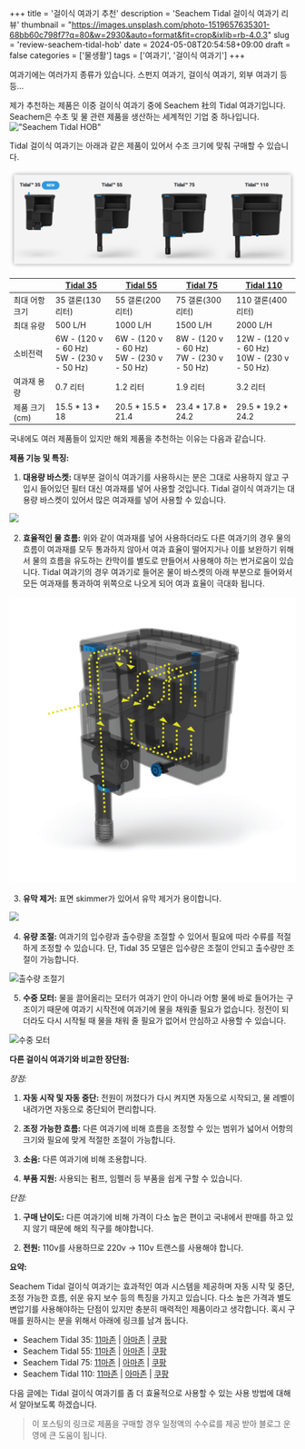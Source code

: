 +++
title = '걸이식 여과기 추천'
description = 'Seachem Tidal 걸이식 여과기 리뷰'
thumbnail = "https://images.unsplash.com/photo-1519657635301-68bb60c798f7?q=80&w=2930&auto=format&fit=crop&ixlib=rb-4.0.3"
slug = 'review-seachem-tidal-hob'
date = 2024-05-08T20:54:58+09:00
draft = false
categories = ['물생활']
tags = ['여과기', '걸이식 여과기']
+++

여과기에는 여러가지 종류가 있습니다. 스펀지 여과기, 걸이식 여과기, 외부 여과기 등등...

제가 추천하는 제품은 이중 걸이식 여과기 중에 Seachem 社의 Tidal 여과기입니다. Seachem은 수초 및 물 관련 제품을 생산하는 세계적인 기업 중 하나입니다. 
!["Seachem Tidal HOB"](https://www.seachem.com/img/product-images/tidal-top.jpg "Seachem Tidal 걸이식 여과기")

Tidal 걸이식 여과기는 아래과 같은 제품이 있어서 수조 크기에 맞춰 구매할 수 있습니다.

![](./tidal-hob-series.png)

| | [Tidal 35](https://amzn.to/3QGKzgr) | [Tidal 55](https://amzn.to/3UZhzmp) | [Tidal 75](https://amzn.to/3UZTdsS) | [Tidal 110](https://amzn.to/4dz4c3T) |
| ------------| -------- | ------- | ------- | ------- | 
| 최대 어항 크기 | 35 갤론(130 리터) | 55 갤론(200 리터) | 75 갤론(300 리터) | 110 갤론(400 리터) |
| 최대 유량 | 500 L/H | 1000 L/H | 1500 L/H | 2000 L/H |
| 소비전력 | 6W - (120 v - 60 Hz) <br> 5W - (230 v - 50 Hz) | 6W - (120 v - 60 Hz) <br> 5W - (230 v - 50 Hz) | 8W - (120 v - 60 Hz) <br> 7W - (230 v - 50 Hz) | 12W - (120 v - 60 Hz) <br> 10W - (230 v - 50 Hz) |
| 여과재 용량 | 0.7 리터  | 1.2 리터 | 1.9 리터 | 3.2 리터 |
| 제품 크기(cm) | 15.5 * 13 * 18  | 20.5 * 15.5 * 21.4 | 23.4 * 17.8 * 24.2 | 29.5 * 19.2 * 24.2 |



국내에도 여러 제품들이 있지만 해외 제품을 추천하는 이유는 다음과 같습니다.

**제품 기능 및 특징:**

1. **대용량 바스켓:** 대부분 걸이식 여과기를 사용하시는 분은 그대로 사용하지 않고 구입시 들어있던 필터 대신 여과재를 넣어 사용할 것입니다. Tidal 걸이식 여과기는 대용량 바스켓이 있어서 많은 여과재를 넣어 사용할 수 있습니다.

![](https://www.seachem.com/img/product-images/tidal-maintenance-2.jpg)

2. **효율적인 물 흐름:** 위와 같이 여과재를 넣어 사용하더라도 다른 여과기의 경우 물의 흐름이 여과재를 모두 통과하지 않아서 여과 효율이 떨어지거나 이를 보완하기 위해서 물의 흐름을 유도하는 칸막이를 별도로 만들어서 사용해야 하는 번거로움이 있습니다. Tidal 여과기의 경우 여과기로 들어온 물이 바스켓의 아래 부분으로 들어와서 모든 여과재를 통과하여 위쪽으로 나오게 되어 여과 효율이 극대화 됩니다.

![](./tidal-flow-diagram.jpg "물의 흐름")

3. **유막 제거:** 표면 skimmer가 있어서 유막 제거가 용이합니다.
   
![](https://www.seachem.com/img/product-images/tidal-surface-skimmer-2.jpg)

4. **유량 조절:** 여과기의 입수량과 출수량을 조절할 수 있어서 필요에 따라 수류를 적절하게 조정할 수 있습니다. 단, Tidal 35 모델은 입수량은 조절이 안되고 출수량만 조절이 가능합니다.

![](https://www.seachem.com/img/product-images/tidal-flow-regulator.jpg "출수량 조절기")

5. **수중 모터:** 물을 끌어올리는 모터가 여과기 안이 아니라 어항 물에 바로 들어가는 구조이기 때문에 여과기 시작전에 여과기에 물을 채워줄 필요가 없습니다. 정전이 되더라도 다시 시작될 때 물을 채워 줄 필요가 없어서 안심하고 사용할 수 있습니다.

![](https://www.seachem.com/img/product-images/tidal-pump-2.jpg "수중 모터")


**다른 걸이식 여과기와 비교한 장단점:**

*장점:*

1. **자동 시작 및 자동 중단:** 전원이 꺼졌다가 다시 켜지면 자동으로 시작되고, 물 레벨이 내려가면 자동으로 중단되어 편리합니다.

2. **조정 가능한 흐름:** 다른 여과기에 비해 흐름을 조정할 수 있는 범위가 넓어서 어항의 크기와 필요에 맞게 적절한 조절이 가능합니다.

3. **소음:** 다른 여과기에 비해 조용합니다.

4. **부품 지원:** 사용되는 펌프, 임펠러 등 부품을 쉽게 구할 수 있습니다.

*단점:*

1. **구매 난이도:** 다른 여과기에 비해 가격이 다소 높은 편이고 국내에서 판매를 하고 있지 않기 때문에 해외 직구를 해야합니다.

2. **전원:** 110v를 사용하므로 220v -> 110v 트랜스를 사용해야 합니다.



**요약:**

Seachem Tidal 걸이식 여과기는 효과적인 여과 시스템을 제공하며 자동 시작 및 중단, 조정 가능한 흐름, 쉬운 유지 보수 등의 특징을 가지고 있습니다. 다소 높은 가격과 별도 변압기를 사용해야하는 단점이 있지만 충분히 매력적인 제품이라고 생각합니다. 혹시 구매를 원하시는 분을 위해서 아래에 링크를 남겨 둡니다.

- Seachem Tidal 35: [11마존](http://www.11st.co.kr/products/3526984450/share?gsreferrer=HYF1252) | [아마존](https://amzn.to/3QGKzgr) | [쿠팡](https://link.coupang.com/a/bBEcfd)
- Seachem Tidal 55: [11마존](http://www.11st.co.kr/products/5791701053/share?gsreferrer=HYF1252) | [아마존](https://amzn.to/3UZhzmp) | [쿠팡](https://link.coupang.com/a/bBEcQd)
- Seachem Tidal 75: [11마존](http://www.11st.co.kr/products/5907772261/share?gsreferrer=HYF1252) | [아마존](https://amzn.to/3UZTdsS) | [쿠팡](https://link.coupang.com/a/bBEcE2)
- Seachem Tidal 110: [11마존](http://www.11st.co.kr/products/3535775541/share?gsreferrer=HYF1252) | [아마존](https://amzn.to/4dz4c3T) | [쿠팡](https://link.coupang.com/a/bBEcy7)

다음 글에는 Tidal 걸이식 여과기를 좀 더 효율적으로 사용할 수 있는 사용 방법에 대해서 알아보도록 하겠습니다.

> 이 포스팅의 링크로 제품을 구매할 경우 일정액의 수수료를 제공 받아 블로그 운영에 큰 도움이 됩니다.



